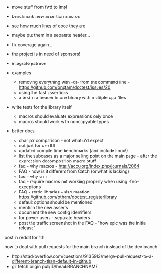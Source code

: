 - move stuff from fwd to impl

- benchmark new assertion macros

- see how much lines of code they are

- maybe put them in a separate header...



- fix coverage again...



- the project is in need of sponsors!

- integrate patreon

- examples
    - removing everything with -dt- from the command line - https://github.com/onqtam/doctest/issues/20
    - using the fast assertions
    - a test in a header in one binary with multiple cpp files

- write tests for the library itself
    - macros should evaluate expressions only once
    - macros should work with noncopyable types

- better docs
    - char ptr comparison - not what u'd expect
    - not just for c++98
    - updated compile time benchmarks (and include linux!)
    - list the subcases as a major selling point on the main page - after the expression decomposition macro stuff
    - faq - why macros - http://accu.org/index.php/journals/2064
    - FAQ - how is it different from Catch (or what is lacking)
    - faq - why c++
    - faq - require macros not working properly when using -fno-exceptions
    - FAQ - static libraries - also mention https://github.com/pthom/doctest_registerlibrary
    - default options should be mentioned
    - mention the new asserts
    - document the new config identifiers
    - for power users - separate headers
    - post the traffic screenshot in the FAQ - "how epic was the initial release"

post in reddit for 1.1!









how to deal with pull requests for the main branch instead of the dev branch
- http://stackoverflow.com/questions/9135913/merge-pull-request-to-a-different-branch-than-default-in-github
- git fetch origin pull/ID/head:BRANCHNAME
